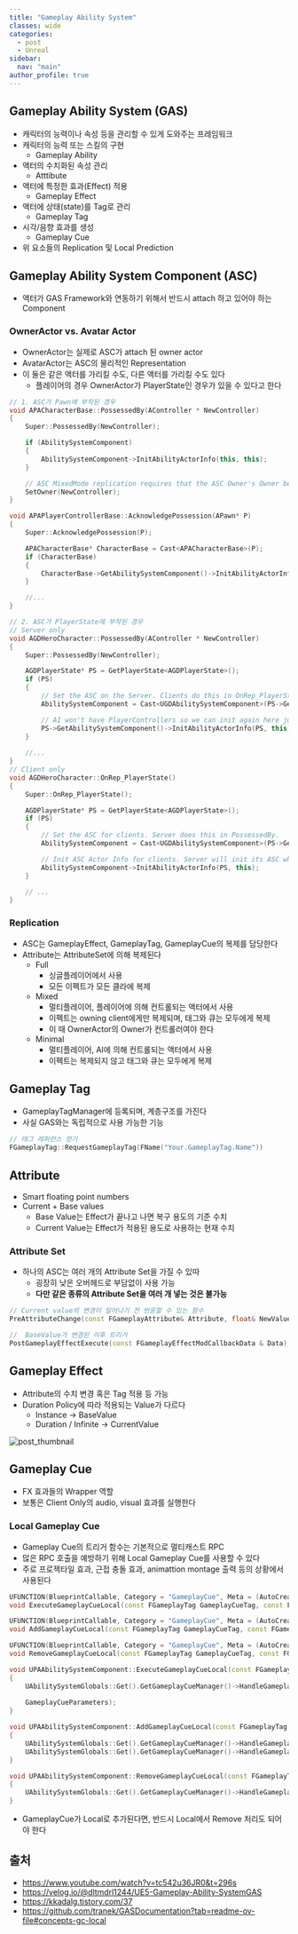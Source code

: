 ```yaml
---
title: "Gameplay Ability System"
classes: wide
categories: 
  - post
  - Unreal
sidebar:
  nav: "main"
author_profile: true
---
```


## Gameplay Ability System (GAS)
* 캐릭터의 능력이나 속성 등을 관리할 수 있게 도와주는 프레임워크
* 캐릭터의 능력 또는 스킬의 구현
  * Gameplay Ability
* 액터의 수치화된 속성 관리
  * Atttibute
* 액터에 특정한 효과(Effect) 적용  
  * Gameplay Effect
* 액터에 상태(state)를 Tag로 관리 
  * Gameplay Tag
* 시각/음향 효과를 생성
  * Gameplay Cue
* 위 요소들의 Replication 및 Local Prediction

## Gameplay Ability System Component (ASC)
* 액터가 GAS Framework와 연동하기 위해서 반드시 attach 하고 있어야 하는 Component

### OwnerActor vs. Avatar Actor
* OwnerActor는 실제로 ASC가 attach 된 owner actor
* AvatarActor는 ASC의 물리적인 Representation
* 이 둘은 같은 액터를 가리킬 수도, 다른 액터를 가리킬 수도 있다
  * 플레이어의 경우 OwnerActor가 PlayerState인 경우가 있을 수 있다고 한다

```c++
// 1. ASC가 Pawn에 부착된 경우
void APACharacterBase::PossessedBy(AController * NewController)
{
	Super::PossessedBy(NewController);

	if (AbilitySystemComponent)
	{
		AbilitySystemComponent->InitAbilityActorInfo(this, this);
	}

	// ASC MixedMode replication requires that the ASC Owner's Owner be the Controller.
	SetOwner(NewController);
}

void APAPlayerControllerBase::AcknowledgePossession(APawn* P)
{
	Super::AcknowledgePossession(P);

	APACharacterBase* CharacterBase = Cast<APACharacterBase>(P);
	if (CharacterBase)
	{
		CharacterBase->GetAbilitySystemComponent()->InitAbilityActorInfo(CharacterBase, CharacterBase);
	}

	//...
}

// 2. ASC가 PlayerState에 부착된 경우
// Server only
void AGDHeroCharacter::PossessedBy(AController * NewController)
{
	Super::PossessedBy(NewController);

	AGDPlayerState* PS = GetPlayerState<AGDPlayerState>();
	if (PS)
	{
		// Set the ASC on the Server. Clients do this in OnRep_PlayerState()
		AbilitySystemComponent = Cast<UGDAbilitySystemComponent>(PS->GetAbilitySystemComponent());

		// AI won't have PlayerControllers so we can init again here just to be sure. No harm in initing twice for heroes that have PlayerControllers.
		PS->GetAbilitySystemComponent()->InitAbilityActorInfo(PS, this);
	}
	
	//...
}
// Client only
void AGDHeroCharacter::OnRep_PlayerState()
{
	Super::OnRep_PlayerState();

	AGDPlayerState* PS = GetPlayerState<AGDPlayerState>();
	if (PS)
	{
		// Set the ASC for clients. Server does this in PossessedBy.
		AbilitySystemComponent = Cast<UGDAbilitySystemComponent>(PS->GetAbilitySystemComponent());

		// Init ASC Actor Info for clients. Server will init its ASC when it possesses a new Actor.
		AbilitySystemComponent->InitAbilityActorInfo(PS, this);
	}

	// ...
}
```

### Replication
* ASC는 GameplayEffect, GameplayTag, GameplayCue의 복제를 담당한다
* Attribute는 AttributeSet에 의해 복제된다
  * Full
    * 싱글플레이어에서 사용 
    * 모든 이펙트가 모든 클라에 복제
  * Mixed
    * 멀티플레이어, 플레이어에 의해 컨트롤되는 액터에서 사용
    * 이펙트는 owning client에게만 복제되며, 태그와 큐는 모두에게 복제
    * 이 때 OwnerActor의 Owner가 컨트롤러여야 한다
  * Minimal 
    * 멀티플레이어, AI에 의해 컨트롤되는 액터에서 사용
    * 이펙트는 복제되지 않고 태그와 큐는 모두에게 복제

## Gameplay Tag
* GameplayTagManager에 등록되며, 계층구조를 가진다
* 사실 GAS와는 독립적으로 사용 가능한 기능

```c++
// 태그 레퍼런스 얻기
FGameplayTag::RequestGameplayTag(FName("Your.GameplayTag.Name"))
```

## Attribute
* Smart floating point numbers
* Current + Base values
  * Base Value는 Effect가 끝나고 나면 복구 용도의 기준 수치
  * Current Value는 Effect가 적용된 용도로 사용하는 현재 수치

### Attribute Set
* 하나의 ASC는 여러 개의 Attribute Set을 가질 수 있따
  * 굉장히 낮은 오버헤드로 부담없이 사용 가능
  * **다만 같은 종류의 Attribute Set을 여러 개 넣는 것은 불가능**

```c++
// Current value의 변경이 일어나기 전 반응할 수 있는 함수
PreAttributeChange(const FGameplayAttribute& Attribute, float& NewValue);

//  BaseValue가 변경된 이후 트리거
PostGameplayEffectExecute(const FGameplayEffectModCallbackData & Data);
```

## Gameplay Effect
* Attribute의 수치 변경 혹은 Tag 적용 등 가능
* Duration Policy에 따라 적용되는 Value가 다르다
  * Instance -> BaseValue
  * Duration / Infinite -> CurrentValue

![post_thumbnail](/assets/images/GAS/ge.png)

## Gameplay Cue
* FX 효과들의 Wrapper 역할
* 보통은 Client Only의 audio, visual 효과를 실행한다

### Local Gameplay Cue
* Gameplay Cue의 트리거 함수는 기본적으로 멀티캐스트 RPC
* 많은 RPC 호출을 예방하기 위해 Local Gameplay Cue를 사용할 수 있다
* 주로 프로젝타일 효과, 근접 충돌 효과, animattion montage 출력 등의 상황에서 사용된다

```c++
UFUNCTION(BlueprintCallable, Category = "GameplayCue", Meta = (AutoCreateRefTerm = "GameplayCueParameters", GameplayTagFilter = "GameplayCue"))
void ExecuteGameplayCueLocal(const FGameplayTag GameplayCueTag, const FGameplayCueParameters& GameplayCueParameters);

UFUNCTION(BlueprintCallable, Category = "GameplayCue", Meta = (AutoCreateRefTerm = "GameplayCueParameters", GameplayTagFilter = "GameplayCue"))
void AddGameplayCueLocal(const FGameplayTag GameplayCueTag, const FGameplayCueParameters& GameplayCueParameters);

UFUNCTION(BlueprintCallable, Category = "GameplayCue", Meta = (AutoCreateRefTerm = "GameplayCueParameters", GameplayTagFilter = "GameplayCue"))
void RemoveGameplayCueLocal(const FGameplayTag GameplayCueTag, const FGameplayCueParameters& GameplayCueParameters);

void UPAAbilitySystemComponent::ExecuteGameplayCueLocal(const FGameplayTag GameplayCueTag, const FGameplayCueParameters & GameplayCueParameters)
{
	UAbilitySystemGlobals::Get().GetGameplayCueManager()->HandleGameplayCue(GetOwner(), GameplayCueTag, EGameplayCueEvent::Type::Executed, 
    
    GameplayCueParameters);
}

void UPAAbilitySystemComponent::AddGameplayCueLocal(const FGameplayTag GameplayCueTag, const FGameplayCueParameters & GameplayCueParameters)
{
	UAbilitySystemGlobals::Get().GetGameplayCueManager()->HandleGameplayCue(GetOwner(), GameplayCueTag, EGameplayCueEvent::Type::OnActive, GameplayCueParameters);
	UAbilitySystemGlobals::Get().GetGameplayCueManager()->HandleGameplayCue(GetOwner(), GameplayCueTag, EGameplayCueEvent::Type::WhileActive, GameplayCueParameters);
}

void UPAAbilitySystemComponent::RemoveGameplayCueLocal(const FGameplayTag GameplayCueTag, const FGameplayCueParameters & GameplayCueParameters)
{
	UAbilitySystemGlobals::Get().GetGameplayCueManager()->HandleGameplayCue(GetOwner(), GameplayCueTag, EGameplayCueEvent::Type::Removed, GameplayCueParameters);
}
```

* GameplayCue가 Local로 추가된다면, 반드시 Local에서 Remove 처리도 되어야 한다

## 출처
* <https://www.youtube.com/watch?v=tc542u36JR0&t=296s>
* <https://velog.io/@dltmdrl1244/UE5-Gameplay-Ability-SystemGAS>
* <https://kkadalg.tistory.com/37>
* <https://github.com/tranek/GASDocumentation?tab=readme-ov-file#concepts-gc-local>